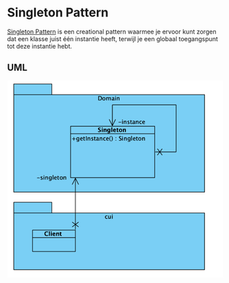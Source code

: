 # Singleton Pattern

[Singleton Pattern](https://refactoring.guru/design-patterns/singleton) is een creational pattern waarmee je ervoor
kunt zorgen dat een klasse juist één instantie heeft, terwijl je een globaal toegangspunt tot deze instantie hebt.

## UML

![Singleton Pattern UML](./uml/uml.png)
